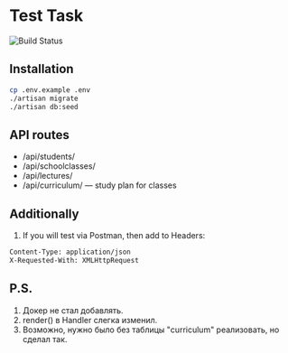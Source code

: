 # Test Task

![Build Status](https://travis-ci.org/joemccann/dillinger.svg?branch=master)

## Installation

```sh
cp .env.example .env
./artisan migrate
./artisan db:seed
```

## API routes
- /api/students/ 
- /api/schoolclasses/
- /api/lectures/
- /api/curriculum/ — study plan for classes

## Additionally
1. If you will test via Postman, then add to Headers:
```sh
Content-Type: application/json
X-Requested-With: XMLHttpRequest
```

## P.S.
1. Докер не стал добавлять.
2. render() в Handler слегка изменил.
3. Возможно, нужно было без таблицы "curriculum" реализовать, но сделал так.